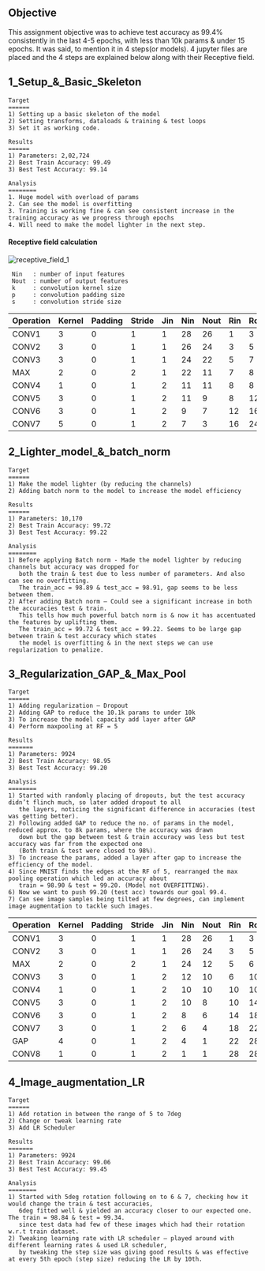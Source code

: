 ## Objective

This assignment objective was to achieve test accuracy as 99.4% consistently in the last 4-5 epochs, with less than 10k params & under 15 epochs. It was said, to mention it in 4 steps(or models). 4 jupyter files are placed and the 4 steps are explained below along with their Receptive field.

1_Setup_&_Basic_Skeleton
-----------------------------
    Target
    ======
    1) Setting up a basic skeleton of the model
    2) Setting transforms, dataloads & training & test loops
    3) Set it as working code.

    Results
    ======
    1) Parameters: 2,02,724
    2) Best Train Accuracy: 99.49
    3) Best Test Accuracy: 99.14
    
    Analysis
    ========
    1. Huge model with overload of params
    2. Can see the model is overfitting
    3. Training is working fine & can see consistent increase in the training accuracy as we progress through epochs
    4. Will need to make the model lighter in the next step.
    
#### Receptive field calculation

![receptive_field_1](https://user-images.githubusercontent.com/47082769/120853343-18b33d00-c599-11eb-859a-41e07ebd6feb.JPG)

 
     Nin   : number of input features
     Nout  : number of output features
     k     : convolution kernel size
     p     : convolution padding size
     s     : convolution stride size
 
 
| Operation | Kernel | Padding | Stride | Jin | Nin | Nout | Rin| Rout | Jout |
|-----------|--------|---------|--------|-----|-----|------|----|----- | -----|
| CONV1     |   3    |    0    |    1   |  1  |  28 |  26  |  1 |  3   |   1  |
| CONV2     |   3    |    0    |    1   |  1  |  26 |  24  |  3 |  5   |   1  |
| CONV3     |   3    |    0    |    1   |  1  |  24 |  22  |  5 |  7   |   1  |
| MAX       |   2    |    0    |    2   |  1  |  22 |  11  |  7 |  8   |   2  |
| CONV4     |   1    |    0    |    1   |  2  |  11 |  11  |  8 |  8   |   2  |
| CONV5     |   3    |    0    |    1   |  2  |  11 |  9   |  8 |  12  |   2  |
| CONV6     |   3    |    0    |    1   |  2  |  9  |  7   | 12 |  16  |   2  |
| CONV7     |   5    |    0    |    1   |  2  |  7  |  3   | 16 |  24  |   2  |


2_Lighter_model_&_batch_norm
----------------------------

    Target
    ======
    1) Make the model lighter (by reducing the channels)
    2) Adding batch norm to the model to increase the model efficiency

    Results
    ======
    1) Parameters: 10,170
    2) Best Train Accuracy: 99.72
    3) Best Test Accuracy: 99.22

    Analysis
    ========
    1) Before applying Batch norm - Made the model lighter by reducing channels but accuracy was dropped for 
       both the train & test due to less number of parameters. And also can see no overfitting. 
       The train_acc = 98.89 & test_acc = 98.91, gap seems to be less between them.
    2) After adding Batch norm – Could see a significant increase in both the accuracies test & train. 
       This tells how much powerful batch norm is & now it has accentuated the features by uplifting them.
       The train_acc = 99.72 & test_acc = 99.22. Seems to be large gap between train & test accuracy which states 
       the model is overfitting & in the next steps we can use regularization to penalize.
   

3_Regularization_GAP_&_Max_Pool
------------------------------

    Target
    ======
    1) Adding regularization – Dropout
    2) Adding GAP to reduce the 10.1k params to under 10k
    3) To increase the model capacity add layer after GAP
    4) Perform maxpooling at RF = 5

    Results
    =======
    1) Parameters: 9924
    2) Best Train Accuracy: 98.95
    3) Best Test Accuracy: 99.20

    Analysis
    ========
    1) Started with randomly placing of dropouts, but the test accuracy didn’t flinch much, so later added dropout to all 
       the layers, noticing the significant difference in accuracies (test was getting better).
    2) Following added GAP to reduce the no. of params in the model, reduced approx. to 8k params, where the accuracy was drawn 
       down but the gap between test & train accuracy was less but test accuracy was far from the expected one 
       (Both train & test were closed to 98%).
    3) To increase the params, added a layer after gap to increase the efficiency of the model. 
    4) Since MNIST finds the edges at the RF of 5, rearranged the max pooling operation which led an accuracy about
       train = 98.90 & test = 99.20. (Model not OVERFITTING).
    6) Now we want to push 99.20 (test acc) towards our goal 99.4.
    7) Can see image samples being tilted at few degrees, can implement image augmentation to tackle such images.


| Operation | Kernel | Padding | Stride | Jin | Nin | Nout | Rin| Rout | Jout |
|-----------|--------|---------|--------|-----|-----|------|----|----- | -----|
| CONV1     |   3    |    0    |    1   |  1  |  28 |  26  |  1 |  3   |   1  |
| CONV2     |   3    |    0    |    1   |  1  |  26 |  24  |  3 |  5   |   1  |
| MAX       |   2    |    0    |    2   |  1  |  24 |  12  |  5 |  6   |   2  |
| CONV3     |   3    |    0    |    1   |  2  |  12 |  10  |  6 |  10  |   2  |
| CONV4     |   1    |    0    |    1   |  2  |  10 |  10  | 10 |  10  |   2  |
| CONV5     |   3    |    0    |    1   |  2  |  10 |  8   | 10 |  14  |   2  |
| CONV6     |   3    |    0    |    1   |  2  |  8  |  6   | 14 |  18  |   2  |
| CONV7     |   3    |    0    |    1   |  2  |  6  |  4   | 18 |  22  |   2  |
| GAP       |   4    |    0    |    1   |  2  |  4  |  1   | 22 |  28  |   2  |
| CONV8     |   1    |    0    |    1   |  2  |  1  |  1   | 28 |  28  |   2  |


4_Image_augmentation_LR
------------------------

    Target
    ======
    1) Add rotation in between the range of 5 to 7deg
    2) Change or tweak learning rate
    3) Add LR Scheduler

    Results
    =======
    1) Parameters: 9924
    2) Best Train Accuracy: 99.06
    3) Best Test Accuracy: 99.45

    Analysis
    ========
    1) Started with 5deg rotation following on to 6 & 7, checking how it would change the train & test accuracies, 
       6deg fitted well & yielded an accuracy closer to our expected one. The train = 98.84 & test = 99.34. 
       since test data had few of these images which had their rotation w.r.t train dataset.
    2) Tweaking learning rate with LR scheduler – played around with different learning rates & used LR scheduler, 
       by tweaking the step size was giving good results & was effective at every 5th epoch (step size) reducing the LR by 10th.






